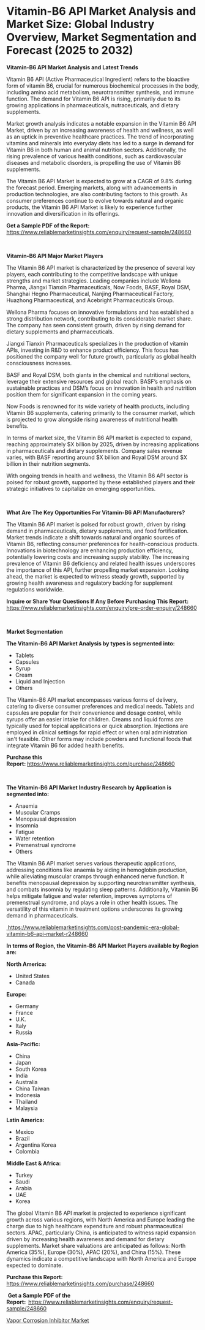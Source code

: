 <p><h1>Vitamin-B6 API Market Analysis and Market Size: Global Industry Overview, Market Segmentation and Forecast (2025 to 2032)</h1></p><p><strong>Vitamin-B6 API Market Analysis and Latest Trends</strong></p>
<p><p>Vitamin B6 API (Active Pharmaceutical Ingredient) refers to the bioactive form of vitamin B6, crucial for numerous biochemical processes in the body, including amino acid metabolism, neurotransmitter synthesis, and immune function. The demand for Vitamin B6 API is rising, primarily due to its growing applications in pharmaceuticals, nutraceuticals, and dietary supplements.</p><p>Market growth analysis indicates a notable expansion in the Vitamin B6 API Market, driven by an increasing awareness of health and wellness, as well as an uptick in preventive healthcare practices. The trend of incorporating vitamins and minerals into everyday diets has led to a surge in demand for Vitamin B6 in both human and animal nutrition sectors. Additionally, the rising prevalence of various health conditions, such as cardiovascular diseases and metabolic disorders, is propelling the use of Vitamin B6 supplements.</p><p>The Vitamin B6 API Market is expected to grow at a CAGR of 9.8% during the forecast period. Emerging markets, along with advancements in production technologies, are also contributing factors to this growth. As consumer preferences continue to evolve towards natural and organic products, the Vitamin B6 API Market is likely to experience further innovation and diversification in its offerings.</p></p>
<p><strong>Get a Sample PDF of the Report:&nbsp;</strong> <a href="https://www.reliablemarketinsights.com/enquiry/request-sample/248660?utm_campaign=2232&utm_medium=2&utm_source=Github&utm_content=ia&utm_term=30032025&utm_id=vitamin-b6-api">https://www.reliablemarketinsights.com/enquiry/request-sample/248660</a></p>
<p>&nbsp;</p>
<p><strong>Vitamin-B6 API Major Market Players</strong></p>
<p><p>The Vitamin B6 API market is characterized by the presence of several key players, each contributing to the competitive landscape with unique strengths and market strategies. Leading companies include Wellona Pharma, Jiangxi Tianxin Pharmaceuticals, Now Foods, BASF, Royal DSM, Shanghai Hegno Pharmaceutical, Nanjing Pharmaceutical Factory, Huazhong Pharmaceutical, and Acebright Pharmaceuticals Group.</p><p>Wellona Pharma focuses on innovative formulations and has established a strong distribution network, contributing to its considerable market share. The company has seen consistent growth, driven by rising demand for dietary supplements and pharmaceuticals.</p><p>Jiangxi Tianxin Pharmaceuticals specializes in the production of vitamin APIs, investing in R&D to enhance product efficiency. This focus has positioned the company well for future growth, particularly as global health consciousness increases.</p><p>BASF and Royal DSM, both giants in the chemical and nutritional sectors, leverage their extensive resources and global reach. BASF’s emphasis on sustainable practices and DSM’s focus on innovation in health and nutrition position them for significant expansion in the coming years.</p><p>Now Foods is renowned for its wide variety of health products, including Vitamin B6 supplements, catering primarily to the consumer market, which is projected to grow alongside rising awareness of nutritional health benefits.</p><p>In terms of market size, the Vitamin B6 API market is expected to expand, reaching approximately $X billion by 2025, driven by increasing applications in pharmaceuticals and dietary supplements. Company sales revenue varies, with BASF reporting around $X billion and Royal DSM around $X billion in their nutrition segments.</p><p>With ongoing trends in health and wellness, the Vitamin B6 API sector is poised for robust growth, supported by these established players and their strategic initiatives to capitalize on emerging opportunities.</p></p>
<p>&nbsp;</p>
<p><strong>What Are The Key Opportunities For Vitamin-B6 API Manufacturers?</strong></p>
<p><p>The Vitamin B6 API market is poised for robust growth, driven by rising demand in pharmaceuticals, dietary supplements, and food fortification. Market trends indicate a shift towards natural and organic sources of Vitamin B6, reflecting consumer preferences for health-conscious products. Innovations in biotechnology are enhancing production efficiency, potentially lowering costs and increasing supply stability. The increasing prevalence of Vitamin B6 deficiency and related health issues underscores the importance of this API, further propelling market expansion. Looking ahead, the market is expected to witness steady growth, supported by growing health awareness and regulatory backing for supplement regulations worldwide.</p></p>
<p><strong>Inquire or Share Your Questions If Any Before Purchasing This Report:</strong> <a href="https://www.reliablemarketinsights.com/enquiry/pre-order-enquiry/248660?utm_campaign=2232&utm_medium=2&utm_source=Github&utm_content=ia&utm_term=30032025&utm_id=vitamin-b6-api">https://www.reliablemarketinsights.com/enquiry/pre-order-enquiry/248660</a></p>
<p>&nbsp;</p>
<p><strong>Market Segmentation</strong></p>
<p><strong>The Vitamin-B6 API Market Analysis by types is segmented into:</strong></p>
<p><ul><li>Tablets</li><li>Capsules</li><li>Syrup</li><li>Cream</li><li>Liquid and Injection</li><li>Others</li></ul></p>
<p><p>The Vitamin-B6 API market encompasses various forms of delivery, catering to diverse consumer preferences and medical needs. Tablets and capsules are popular for their convenience and dosage control, while syrups offer an easier intake for children. Creams and liquid forms are typically used for topical applications or quick absorption. Injections are employed in clinical settings for rapid effect or when oral administration isn't feasible. Other forms may include powders and functional foods that integrate Vitamin B6 for added health benefits.</p></p>
<p><strong>Purchase this Report:&nbsp;</strong><a href="https://www.reliablemarketinsights.com/purchase/248660?utm_campaign=2232&utm_medium=2&utm_source=Github&utm_content=ia&utm_term=30032025&utm_id=vitamin-b6-api">https://www.reliablemarketinsights.com/purchase/248660</a></p>
<p>&nbsp;</p>
<p><strong>The Vitamin-B6 API Market Industry Research by Application is segmented into:</strong></p>
<p><ul><li>Anaemia</li><li>Muscular Cramps</li><li>Menopausal depression</li><li>Insomnia</li><li>Fatigue</li><li>Water retention</li><li>Premenstrual syndrome</li><li>Others</li></ul></p>
<p><p>The Vitamin B6 API market serves various therapeutic applications, addressing conditions like anaemia by aiding in hemoglobin production, while alleviating muscular cramps through enhanced nerve function. It benefits menopausal depression by supporting neurotransmitter synthesis, and combats insomnia by regulating sleep patterns. Additionally, Vitamin B6 helps mitigate fatigue and water retention, improves symptoms of premenstrual syndrome, and plays a role in other health issues. The versatility of this vitamin in treatment options underscores its growing demand in pharmaceuticals.</p></p>
<p><a href="https://www.reliablemarketinsights.com/post-pandemic-era-global-vitamin-b6-api-market-r248660?utm_campaign=2232&utm_medium=2&utm_source=Github&utm_content=ia&utm_term=30032025&utm_id=vitamin-b6-api">&nbsp;https://www.reliablemarketinsights.com/post-pandemic-era-global-vitamin-b6-api-market-r248660</a></p>
<p><strong>In terms of Region, the Vitamin-B6 API Market Players available by Region are:</strong></p>
<p>
    <p> <strong> North America: </strong>
        <ul>
            <li>United States</li>
            <li>Canada</li>
        </ul>
        </p> 
    <p> <strong> Europe: </strong>
        <ul>
            <li>Germany</li>
            <li>France</li>
            <li>U.K.</li>
            <li>Italy</li>
            <li>Russia</li>
        </ul>
        </p> 
    <p> <strong> Asia-Pacific: </strong>
        <ul>
            <li>China</li>
            <li>Japan</li>
            <li>South Korea</li>
            <li>India</li>
            <li>Australia</li>
            <li>China Taiwan</li>
            <li>Indonesia</li>
            <li>Thailand</li>
            <li>Malaysia</li>
        </ul>
        </p> 
    <p> <strong> Latin America: </strong>
        <ul>
            <li>Mexico</li>
            <li>Brazil</li>
            <li>Argentina Korea</li>
            <li>Colombia</li>
        </ul>
        </p> 
    <p> <strong> Middle East & Africa: </strong>
        <ul>
            <li>Turkey</li>
            <li>Saudi</li>
            <li>Arabia</li>
            <li>UAE</li>
            <li>Korea</li>
        </ul>
    </p>
    </p>
<p><p>The global Vitamin B6 API market is projected to experience significant growth across various regions, with North America and Europe leading the charge due to high healthcare expenditure and robust pharmaceutical sectors. APAC, particularly China, is anticipated to witness rapid expansion driven by increasing health awareness and demand for dietary supplements. Market share valuations are anticipated as follows: North America (35%), Europe (30%), APAC (20%), and China (15%). These dynamics indicate a competitive landscape with North America and Europe expected to dominate.</p></p>
<p><strong>Purchase this Report: </strong><a href="https://www.reliablemarketinsights.com/purchase/248660?utm_campaign=2232&utm_medium=2&utm_source=Github&utm_content=ia&utm_term=30032025&utm_id=vitamin-b6-api">https://www.reliablemarketinsights.com/purchase/248660</a></p>
<p>&nbsp;<strong>Get a Sample PDF of the Report:&nbsp;&nbsp;</strong><a href="https://www.reliablemarketinsights.com/enquiry/request-sample/248660?utm_campaign=2232&utm_medium=2&utm_source=Github&utm_content=ia&utm_term=30032025&utm_id=vitamin-b6-api">https://www.reliablemarketinsights.com/enquiry/request-sample/248660</a></p>
<p><strong></strong></p>
<p><p><a href="https://github.com/sca704osol/Market-Research-Report-List-1/blob/main/vapor-corrosion-inhibitor-market.md?utm_campaign=2232&utm_medium=2&utm_source=Github&utm_content=ia&utm_term=30032025&utm_id=vitamin-b6-api">Vapor Corrosion Inhibitor Market</a></p></p>